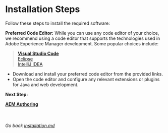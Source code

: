 # Installation Steps

Follow these steps to install the required software:

**Preferred Code Editor:** While you can use any code editor of your choice, we recommend using a code editor that supports the technologies used in Adobe Experience Manager development. Some popular choices include:

> **[Visual Studio Code](https://code.visualstudio.com/)**  
> [Eclipse](https://www.eclipse.org/)  
> [IntelliJ IDEA](https://www.jetbrains.com/idea/)

- Download and install your preferred code editor from the provided links.
- Open the code editor and configure any relevant extensions or plugins for Java and web development.

**Next Step:**

**[AEM Authoring]()**
<br><br><br><br>
_Go back [installation.md](../installation.md)_
